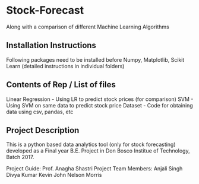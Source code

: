 # Stock-Forecast
Along with a comparison of different Machine Learning Algorithms

Installation Instructions 
-----
Following packages need to be installed before
Numpy, Matplotlib, Scikit Learn 
(detailed instructions in individual folders)

Contents of Rep / List of files
-----
Linear Regression - Using LR to predict stock prices (for comparison)
SVM -               Using SVM on same data to predict stock price
Dataset -           Code for obtaining data using csv, pandas, etc

Project Description
-----
This is a python based data analytics tool (only for stock forecasting) developed as a 
Final year B.E. Project in Don Bosco Institue of Technology, Batch 2017.

Project Guide: 
    Prof. Anagha Shastri
Project Team Members: 
    Anjali Singh
    Divya Kumar
    Kevin John
    Nelson Morris
